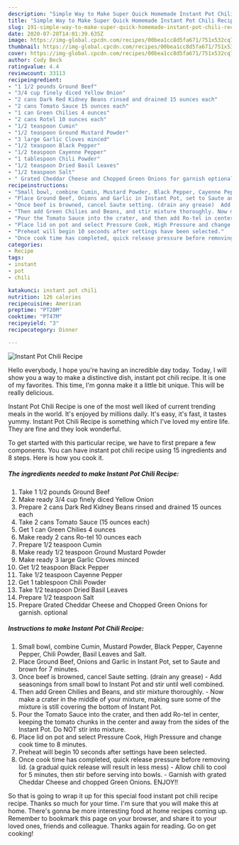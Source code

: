 ```yaml
---
description: "Simple Way to Make Super Quick Homemade Instant Pot Chili Recipe"
title: "Simple Way to Make Super Quick Homemade Instant Pot Chili Recipe"
slug: 191-simple-way-to-make-super-quick-homemade-instant-pot-chili-recipe
date: 2020-07-28T14:01:39.635Z
image: https://img-global.cpcdn.com/recipes/00bea1cc8d5fa671/751x532cq70/instant-pot-chili-recipe-recipe-main-photo.jpg
thumbnail: https://img-global.cpcdn.com/recipes/00bea1cc8d5fa671/751x532cq70/instant-pot-chili-recipe-recipe-main-photo.jpg
cover: https://img-global.cpcdn.com/recipes/00bea1cc8d5fa671/751x532cq70/instant-pot-chili-recipe-recipe-main-photo.jpg
author: Cody Beck
ratingvalue: 4.4
reviewcount: 33113
recipeingredient:
- "1 1/2 pounds Ground Beef"
- "3/4 cup finely diced Yellow Onion"
- "2 cans Dark Red Kidney Beans rinsed and drained 15 ounces each"
- "2 cans Tomato Sauce 15 ounces each"
- "1 can Green Chilies 4 ounces"
- "2 cans Rotel 10 ounces each"
- "1/2 teaspoon Cumin"
- "1/2 teaspoon Ground Mustard Powder"
- "3 large Garlic Cloves minced"
- "1/2 teaspoon Black Pepper"
- "1/2 teaspoon Cayenne Pepper"
- "1 tablespoon Chili Powder"
- "1/2 teaspoon Dried Basil Leaves"
- "1/2 teaspoon Salt"
- " Grated Cheddar Cheese and Chopped Green Onions for garnish optional"
recipeinstructions:
- "Small bowl, combine Cumin, Mustard Powder, Black Pepper, Cayenne Pepper, Chili Powder, Basil Leaves and Salt."
- "Place Ground Beef, Onions and Garlic in Instant Pot, set to Saute and brown for 7 minutes."
- "Once beef is browned, cancel Saute setting. (drain any grease)  Add seasonings from small bowl to Instant Pot and stir until well combined."
- "Then add Green Chilies and Beans, and stir mixture thoroughly. Now make a crater in the middle of your mixture, making sure some of the mixture is still covering the bottom of Instant Pot."
- "Pour the Tomato Sauce into the crater, and then add Ro-tel in center, keeping the tomato chunks in the center and away from the sides of the Instant Pot. Do NOT stir into mixture."
- "Place lid on pot and select Pressure Cook, High Pressure and change cook time to 8 minutes."
- "Preheat will begin 10 seconds after settings have been selected."
- "Once cook time has completed, quick release pressure before removing lid. (a gradual quick release will result in less mess) Allow chili to cool for 5 minutes, then stir before serving into bowls. Garnish with grated Cheddar Cheese and chopped Green Onions. ENJOY!!"
categories:
- Recipe
tags:
- instant
- pot
- chili

katakunci: instant pot chili 
nutrition: 126 calories
recipecuisine: American
preptime: "PT20M"
cooktime: "PT47M"
recipeyield: "3"
recipecategory: Dinner

---
```



![Instant Pot Chili Recipe](https://img-global.cpcdn.com/recipes/00bea1cc8d5fa671/751x532cq70/instant-pot-chili-recipe-recipe-main-photo.jpg)

Hello everybody, I hope you're having an incredible day today. Today, I will show you a way to make a distinctive dish, instant pot chili recipe. It is one of my favorites. This time, I'm gonna make it a little bit unique. This will be really delicious.

Instant Pot Chili Recipe is one of the most well liked of current trending meals in the world. It's enjoyed by millions daily. It's easy, it's fast, it tastes yummy. Instant Pot Chili Recipe is something which I've loved my entire life. They are fine and they look wonderful.




To get started with this particular recipe, we have to first prepare a few components. You can have instant pot chili recipe using 15 ingredients and 8 steps. Here is how you cook it.

<!--inarticleads1-->

##### The ingredients needed to make Instant Pot Chili Recipe:

1. Take 1 1/2 pounds Ground Beef
1. Make ready 3/4 cup finely diced Yellow Onion
1. Prepare 2 cans Dark Red Kidney Beans rinsed and drained 15 ounces each
1. Take 2 cans Tomato Sauce (15 ounces each}
1. Get 1 can Green Chilies 4 ounces
1. Make ready 2 cans Ro-tel 10 ounces each
1. Prepare 1/2 teaspoon Cumin
1. Make ready 1/2 teaspoon Ground Mustard Powder
1. Make ready 3 large Garlic Cloves minced
1. Get 1/2 teaspoon Black Pepper
1. Take 1/2 teaspoon Cayenne Pepper
1. Get 1 tablespoon Chili Powder
1. Take 1/2 teaspoon Dried Basil Leaves
1. Prepare 1/2 teaspoon Salt
1. Prepare  Grated Cheddar Cheese and Chopped Green Onions for garnish. optional




<!--inarticleads2-->

##### Instructions to make Instant Pot Chili Recipe:

1. Small bowl, combine Cumin, Mustard Powder, Black Pepper, Cayenne Pepper, Chili Powder, Basil Leaves and Salt.
1. Place Ground Beef, Onions and Garlic in Instant Pot, set to Saute and brown for 7 minutes.
1. Once beef is browned, cancel Saute setting. (drain any grease)  - Add seasonings from small bowl to Instant Pot and stir until well combined.
1. Then add Green Chilies and Beans, and stir mixture thoroughly. - Now make a crater in the middle of your mixture, making sure some of the mixture is still covering the bottom of Instant Pot.
1. Pour the Tomato Sauce into the crater, and then add Ro-tel in center, keeping the tomato chunks in the center and away from the sides of the Instant Pot. Do NOT stir into mixture.
1. Place lid on pot and select Pressure Cook, High Pressure and change cook time to 8 minutes.
1. Preheat will begin 10 seconds after settings have been selected.
1. Once cook time has completed, quick release pressure before removing lid. (a gradual quick release will result in less mess) - Allow chili to cool for 5 minutes, then stir before serving into bowls. - Garnish with grated Cheddar Cheese and chopped Green Onions. ENJOY!!




So that is going to wrap it up for this special food instant pot chili recipe recipe. Thanks so much for your time. I'm sure that you will make this at home. There's gonna be more interesting food at home recipes coming up. Remember to bookmark this page on your browser, and share it to your loved ones, friends and colleague. Thanks again for reading. Go on get cooking!
